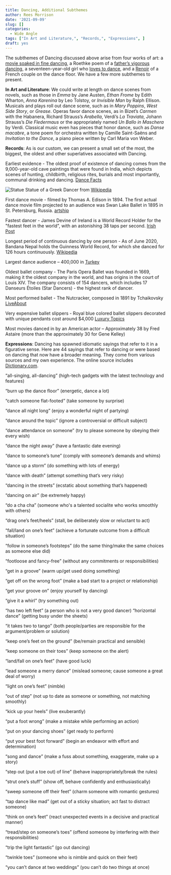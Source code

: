 ```yaml
---
title: Dancing, Additional Subthemes
author: Rees Morrison
date: '2021-09-09'
slug: []
categories:
  - Wide Angle
tags: ["In Art and Literature,", "Records,", "Expressions", ]
draft: yes
---
```


The subthemes of Dancing discussed above arise from four works of art: a [movie soaked in fine dancing](Rain), a Roethke poem of a [father’s vigorous dancing](Ode), a seventeen-year-old girl who [loves to dance](ABBA), and a [Renoir](Renoir) of a French couple on the  dance floor. We have a few more subthemes to present.

<!--more-->

**In Art and Literature**:  We could write at length on dance scenes from novels, such as those in *Emma* by Jane Austen, *Ethan Frome* by Edith Wharton, *Anna Karenina* by Leo Tolstoy, or *Invisible Man* by Ralph Ellison.  Musicals and plays roll out dance scene, such as in *Mary Poppins*, *West Side Story*, or *Grease*.  Operas favor dance scenes, as in Bizet’s *Carmen* with the Habanera, Richard Strauss’s *Arabella*, Verdi’s *La Traviata*, Johann Strauss’s *Die Fledermaus* or the appropriately named *Un Ballo in Maschera* by Verdi. Classical music even has pieces that honor dance, such as *Danse macabre*, a tone poem for orchestra written by Camille Saint-Saëns and *Invitation to the Dance*, a piano piece written by Carl Maria von Weber.

**Records**:  As is our custom, we can present a small set of the most, the biggest, the oldest and other superlatives associated with Dancing.  

Earliest evidence - The oldest proof of existence of dancing comes from the 9,000-year-old cave paintings that were found in India, which depicts scenes of hunting, childbirth, religious rites, burials and most importantly, communal drinking and dancing. [Dance Facts](http://www.dancefacts.net/dance-history/history-of-dance/)

![Statue](/media/DancingGreekDancer.jpg) 
Statue of a Greek Dancer from [Wikipedia](https://en.wikipedia.org/wiki/File:Bronze_Statuette_of_a_Veiled_and_Masked_Dancer_1.jpg)

First dance movie - filmed by Thomas A. Edison in 1894.  The first actual dance movie film projected to an audience was Swan Lake Ballet in 1895 in St. Petersburg, Russia. [artship](https://artship.co/en/blog/how-did-dance-end-up-in-films-movies/)

Fastest dancer - James Devine of Ireland is a World Record Holder for the "fastest feet in the world", with an astonishing 38 taps per second. [Irish Post](https://www.irishpost.com/entertainment/87496-2-87496)

Longest period of continuous dancing by one person - As of June 2020, Bandana Nepal holds the Guinness World Record, for which she danced for 126 hours continuously. [Wikipedia](https://en.wikipedia.org/wiki/Bandana_Nepal)

Largest dance audience – 400,000 in [Turkey](https://www.youtube.com/watch?v=SOk-WBiC32g)

Oldest ballet company - The Paris Opera Ballet was founded in 1669, making it the oldest company in the world, and has origins in the court of Louis XIV. The company consists of 154 dancers, which includes 17 Danseurs Étoiles (Star Dancers) - the highest rank of dancer.

Most performed ballet - The Nutcracker, composed in 1891 by Tchaikovsky [LiveAbout](https://www.liveabout.com/most-popular-ballets-of-all-time-723931)

Very expensive ballet slippers - Royal blue colored ballet slippers decorated with unique pendants cost around $4,000 [Luxury Topics](https://www.luxurytopics.com/fashion/Fashion-accessories/the-most-expensive-ballet-shoes)

Most movies danced in by an American actor – Approximately 38 by Fred Astaire (more than the approximately 30 for Gene Kelley)

**Expressions**: Dancing has spawned idiomatic sayings that refer to it in a figurative sense.  Here are 44 sayings that refer to dancing or were based on dancing that now have a broader meaning.  They come from various sources and my own experience.  The online source includes [Dictionary.com](https://www.dictionary.com/e/s/wild-dance-idioms-will-get-moving/#dancing-to-someone-elses-tune).

“all-singing, all-dancing” (high-tech gadgets with the latest technology and features)

“burn up the dance floor” (energetic, dance a lot)

“catch someone flat-footed” (take someone by surprise)

“dance all night long” (enjoy a wonderful night of partying) 

“dance around the topic” (ignore a controversial or difficult subject)

“dance attendance on someone” (try to please someone by obeying their every wish)

“dance the night away” (have a fantastic date evening)

“dance to someone’s tune” (comply with someone’s demands and whims)

“dance up a storm” (do something with lots of energy)

“dance with death” (attempt something that’s very risky)

“dancing in the streets” (ecstatic about something that’s happened)

“dancing on air” (be extremely happy)

“do a cha cha” (someone who's a talented socialite who works smoothly with others)

“drag one’s feet/heels” (stall, be deliberately slow or reluctant to act)

“fall/land on one’s feet” (achieve a fortunate outcome from a difficult situation)

“follow in someone’s footsteps” (do the same thing/make the same choices as someone else did)

“footloose and fancy-free” (without any commitments or responsibilities)

“get in a groove” (warm up/get used doing something)

“get off on the wrong foot” (make a bad start to a project or relationship)

“get your groove on” (enjoy yourself by dancing)

“give it a whirl” (try something out)


“has two left feet” (a person who is not a very good dancer)
“horizontal dance” (getting busy under the sheets)

“it takes two to tango” (both people/parties are responsible for the argument/problem or solution)

“keep one’s feet on the ground” (be/remain practical and sensible)

“keep someone on their toes” (keep someone on the alert)

“land/fall on one’s feet” (have good luck)

“lead someone a merry dance” (mislead someone; cause someone a great deal of worry)

“light on one’s feet” (nimble)

“out of step” (not up to date as someone or something, not matching smoothly)

“kick up your heels” (live exuberantly)

“put a foot wrong” (make a mistake while performing an action)

“put on your dancing shoes” (get ready to perform)

“put your best foot forward” (begin an endeavor with effort and determination)

“song and dance” (make a fuss about something, exaggerate, make up a story)

“step out (put a toe out) of line” (behave inappropriately/break the rules)

“strut one’s stuff” (show off, behave confidently and enthusiastically)

“sweep someone off their feet” (charm someone with romantic gestures)

“tap dance like mad” (get out of a sticky situation; act fast to distract someone)

“think on one’s feet” (react unexpected events in a decisive and practical manner) 

“tread/step on someone’s toes” (offend someone by interfering with their responsibilities)

“trip the light fantastic” (go out dancing)

“twinkle toes” (someone who is nimble and quick on their feet) 

“you can’t dance at two weddings” (you can’t do two things at once)
